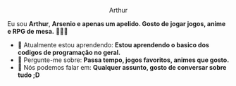 <p align="center">Arthur</p>

Eu sou <strong>Arthur</strong>, <strong>Arsenio e apenas um apelido. Gosto de jogar jogos, anime e RPG de mesa.</strong> 👨🏻‍💻 

- 🚀 Atualmente estou aprendendo: <strong>Estou aprendendo o basico dos codigos de programação no geral.</strong> 
- 💬 Pergunte-me sobre: <strong>Passa tempo, jogos favoritos, animes que gosto.</strong>
- 📣 Nós podemos falar em: <strong>Qualquer assunto, gosto de conversar sobre tudo ;D</strong>
